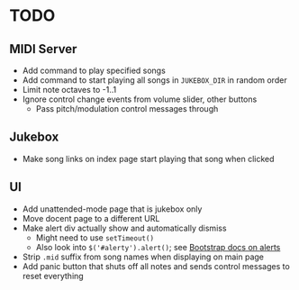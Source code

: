 # TODO

## MIDI Server
* Add command to play specified songs
* Add command to start playing all songs in `JUKEBOX_DIR` in random order
* Limit note octaves to -1..1
* Ignore control change events from volume slider, other buttons
    * Pass pitch/modulation control messages through

## Jukebox
* Make song links on index page start playing that song when clicked

## UI
* Add unattended-mode page that is jukebox only
* Move docent page to a different URL
* Make alert div actually show and automatically dismiss
    * Might need to use `setTimeout()`
    * Also look into `$('#alerty').alert()`; see [Bootstrap docs on alerts](https://getbootstrap.com/docs/4.0/components/alerts/)
* Strip `.mid` suffix from song names when displaying on main page
* Add panic button that shuts off all notes and sends control messages to reset everything

